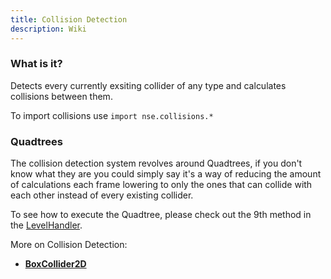 ```yaml
---
title: Collision Detection
description: Wiki
---
```


### What is it?

Detects every currently exsiting collider of any type and calculates collisions between them.

To import collisions use `import nse.collisions.*`

### Quadtrees

The collision detection system revolves around Quadtrees, if you don't know what they are you could simply say it's a way of reducing the amount of calculations each frame lowering to only the ones that can collide with each other instead of every existing collider.

To see how to execute the Quadtree, please check out the 9th method in the [LevelHandler](LevelHandler,d).

More on Collision Detection:
  * **[BoxCollider2D](BoxCollider2D.md)**
